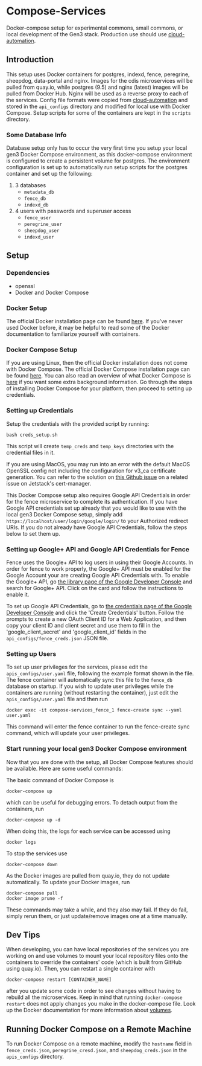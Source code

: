 Compose-Services
===

Docker-compose setup for experimental commons, small commons, or local development of the Gen3 stack. Production use should use [cloud-automation](https://github.com/uc-cdis/cloud-automation). 

## Introduction
This setup uses Docker containers for postgres, indexd, fence, peregrine, sheepdog, data-portal and nginx. Images for the cdis microservices will be pulled from quay.io, while postgres (9.5) and nginx (latest) images will be pulled from Docker Hub. Nginx will be used as a reverse proxy to each of the services. Config file formats were copied from [cloud-automation](https://github.com/uc-cdis/cloud-automation) and stored in the `api_configs` directory and modified for local use with Docker Compose. Setup scripts for some of the containers are kept in the `scripts` directory.

### Some Database Info
Database setup only has to occur the very first time you setup your local gen3 Docker Compose environment, as this docker-compose environment is configured to create a persistent volume for postgres. The environment configuration is set up to automatically run setup scripts for the postgres container and set up the following:
  1. 3 databases  
      - `metadata_db`
      - `fence_db`
      - `indexd_db`
  2. 4 users with passwords and superuser access
      - `fence_user`
      - `peregrine_user`
      - `sheepdog_user`
      - `indexd_user`

## Setup
### Dependencies
  - openssl
  - Docker and Docker Compose

### Docker Setup
The official Docker installation page can be found [here](https://docs.docker.com/install/#supported-platforms). If you've never used Docker before, it may be helpful to read some of the Docker documentation to familiarize yourself with containers. 

### Docker Compose Setup
If you are using Linux, then the official Docker installation does not come with Docker Compose. The official Docker Compose installation page can be found [here](https://docs.docker.com/compose/install/#prerequisites). You can also read an overview of what Docker Compose is [here](https://docs.docker.com/compose/overview/) if you want some extra background information. Go through the steps of installing Docker Compose for your platform, then proceed to setting up credentials.

### Setting up Credentials
Setup the credentials with the provided script by running:
```
bash creds_setup.sh
```
This script will create `temp_creds` and `temp_keys` directories with the credential files in it. 

If you are using MacOS, you may run into an error with the default MacOS OpenSSL config not including the configuration for v3_ca certificate generation. You can refer to the solution on [this Github issue](https://github.com/jetstack/cert-manager/issues/279) on a related issue on Jetstack's cert-manager.

This Docker Compose setup also requires Google API Credentials in order for the fence microservice to complete its authentication. If you have Google API credentials set up already that you would like to use with the local gen3 Docker Compose setup, simply add `https://localhost/user/login/google/login/` to your Authorized redirect URIs. If you do not already have Google API Credentials, follow the steps below to set them up.

### Setting up Google+ API and Google API Credentials for Fence
Fence uses the Google+ API to log users in using their Google Accounts. In order for fence to work properly, the Google+ API must be enabled for the Google Account your are creating Google API Credentials with. To enable the Google+ API, go [the library page of the Google Developer Console](https://console.developers.google.com/apis/library) and search for Google+ API. Click on the card and follow the instructions to enable it.

To set up Google API Credentials, go to [the credentials page of the Google Developer Console](https://console.developers.google.com/apis/credentials) and click the 'Create Credentials' button. Follow the prompts to create a new OAuth Client ID for a Web Application, and then copy your client ID and client secret and use them to fill in the 'google_client_secret' and 'google_client_id' fields in the `api_configs/fence_creds.json` JSON file. 

### Setting up Users
To set up user privileges for the services, please edit the `apis_configs/user.yaml` file, following the example format shown in the file. The fence container will automatically sync this file to the `fence_db` database on startup. If you wish to update user privileges while the containers are running (without restarting the container), just edit the `apis_configs/user.yaml` file and then run
```
docker exec -it compose-services_fence_1 fence-create sync --yaml user.yaml
```
This command will enter the fence container to run the fence-create sync command, which will update your user privileges.

### Start running your local gen3 Docker Compose environment
Now that you are done with the setup, all Docker Compose features should be available. Here are some useful commands:

The basic command of Docker Compose is
```
docker-compose up
``` 
which can be useful for debugging errors. To detach output from the containers, run 
```
docker-compose up -d
``` 
When doing this, the logs for each service can be accessed using
```
docker logs
```
To stop the services use
```
docker-compose down
```
As the Docker images are pulled from quay.io, they do not update automatically. To update your Docker images, run
```
docker-compose pull
docker image prune -f
```
These commands may take a while, and they also may fail. If they do fail, simply rerun them, or just update/remove images one at a time manually.

## Dev Tips
When developing, you can have local repositories of the services you are working on and use volumes to mount your local repository files onto the containers to override the containers' code (which is built from GitHub using quay.io). Then, you can restart a single container with
```
docker-compose restart [CONTAINER_NAME]
```
after you update some code in order to see changes without having to rebuild all the microservices. Keep in mind that running `docker-compose restart` does not apply changes you make in the docker-compose file. Look up the Docker documentation for more information about [volumes](https://docs.docker.com/storage/).

## Running Docker Compose on a Remote Machine
To run Docker Compose on a remote machine, modify the `hostname` field in `fence_creds.json`, `peregrine_cresd.json`, and `sheepdog_creds.json` in the `apis_configs` directory.